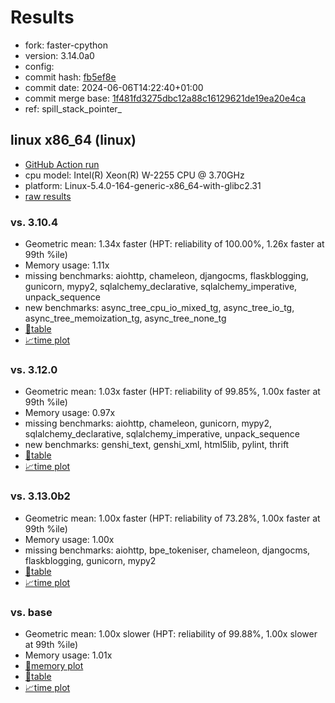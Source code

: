 # Results

- fork: faster-cpython
- version: 3.14.0a0
- config: 
- commit hash: [fb5ef8e](https://github.com/faster%2dcpython/cpython/commit/fb5ef8e)
- commit date: 2024-06-06T14:22:40+01:00
- commit merge base: [1f481fd3275dbc12a88c16129621de19ea20e4ca](https://github.com/faster%2dcpython/cpython/commit/1f481fd3275dbc12a88c16129621de19ea20e4ca)
- ref: spill_stack_pointer_

## linux x86_64 (linux)

- [GitHub Action run](https://github.com/faster-cpython/benchmarking/actions/runs/9401701294)
- cpu model: Intel(R) Xeon(R) W-2255 CPU @ 3.70GHz
- platform: Linux-5.4.0-164-generic-x86_64-with-glibc2.31
- [raw results](bm-20240606-linux-x86_64-faster%252dcpython-spill_stack_pointer_-3.14.0a0-fb5ef8e.json)

### vs. 3.10.4

- Geometric mean: 1.34x faster (HPT: reliability of 100.00%, 1.26x faster at 99th %ile)
- Memory usage: 1.11x
- missing benchmarks: aiohttp, chameleon, djangocms, flaskblogging, gunicorn, mypy2, sqlalchemy_declarative, sqlalchemy_imperative, unpack_sequence
- new benchmarks: async_tree_cpu_io_mixed_tg, async_tree_io_tg, async_tree_memoization_tg, async_tree_none_tg
- [📄table](bm-20240606-linux-x86_64-faster%252dcpython-spill_stack_pointer_-3.14.0a0-fb5ef8e-vs-3.10.4.md)
- [📈time plot](bm-20240606-linux-x86_64-faster%252dcpython-spill_stack_pointer_-3.14.0a0-fb5ef8e-vs-3.10.4.svg)

### vs. 3.12.0

- Geometric mean: 1.03x faster (HPT: reliability of 99.85%, 1.00x faster at 99th %ile)
- Memory usage: 0.97x
- missing benchmarks: aiohttp, chameleon, gunicorn, mypy2, sqlalchemy_declarative, sqlalchemy_imperative, unpack_sequence
- new benchmarks: genshi_text, genshi_xml, html5lib, pylint, thrift
- [📄table](bm-20240606-linux-x86_64-faster%252dcpython-spill_stack_pointer_-3.14.0a0-fb5ef8e-vs-3.12.0.md)
- [📈time plot](bm-20240606-linux-x86_64-faster%252dcpython-spill_stack_pointer_-3.14.0a0-fb5ef8e-vs-3.12.0.svg)

### vs. 3.13.0b2

- Geometric mean: 1.00x faster (HPT: reliability of 73.28%, 1.00x faster at 99th %ile)
- Memory usage: 1.00x
- missing benchmarks: aiohttp, bpe_tokeniser, chameleon, djangocms, flaskblogging, gunicorn, mypy2
- [📄table](bm-20240606-linux-x86_64-faster%252dcpython-spill_stack_pointer_-3.14.0a0-fb5ef8e-vs-3.13.0b2.md)
- [📈time plot](bm-20240606-linux-x86_64-faster%252dcpython-spill_stack_pointer_-3.14.0a0-fb5ef8e-vs-3.13.0b2.svg)

### vs. base

- Geometric mean: 1.00x slower (HPT: reliability of 99.88%, 1.00x slower at 99th %ile)
- Memory usage: 1.01x
- [🧠memory plot](bm-20240606-linux-x86_64-faster%252dcpython-spill_stack_pointer_-3.14.0a0-fb5ef8e-vs-base-mem.svg)
- [📄table](bm-20240606-linux-x86_64-faster%252dcpython-spill_stack_pointer_-3.14.0a0-fb5ef8e-vs-base.md)
- [📈time plot](bm-20240606-linux-x86_64-faster%252dcpython-spill_stack_pointer_-3.14.0a0-fb5ef8e-vs-base.svg)

